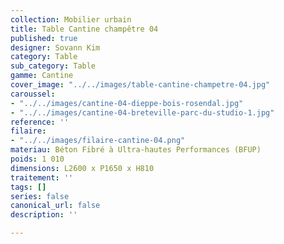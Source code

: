 ```yaml
---
collection: Mobilier urbain
title: Table Cantine champêtre 04
published: true
designer: Sovann Kim
category: Table
sub_category: Table
gamme: Cantine
cover_image: "../../images/table-cantine-champetre-04.jpg"
caroussel:
- "../../images/cantine-04-dieppe-bois-rosendal.jpg"
- "../../images/cantine-04-breteville-parc-du-studio-1.jpg"
reference: ''
filaire:
- "../../images/filaire-cantine-04.png"
materiau: Béton Fibré à Ultra-hautes Performances (BFUP)
poids: 1 010
dimensions: L2600 x P1650 x H810
traitement: ''
tags: []
series: false
canonical_url: false
description: ''

---
```

